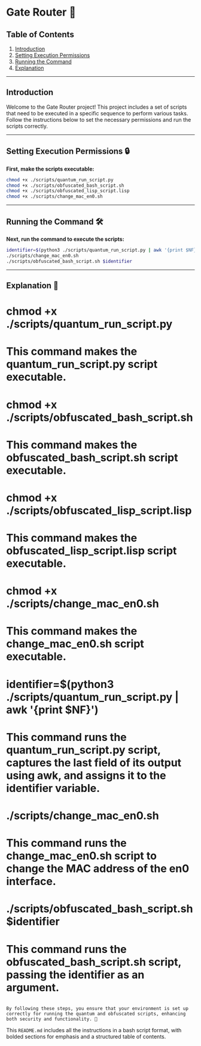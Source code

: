 # Gate Router 🚀

## Table of Contents
1. [Introduction](#introduction)
2. [Setting Execution Permissions](#setting-execution-permissions-🔒)
3. [Running the Command](#running-the-command-🛠️)
4. [Explanation](#explanation-🧠)

---

## Introduction
Welcome to the Gate Router project! This project includes a set of scripts that need to be executed in a specific sequence to perform various tasks. Follow the instructions below to set the necessary permissions and run the scripts correctly.

---

## Setting Execution Permissions 🔒
**First, make the scripts executable:**

```bash
chmod +x ./scripts/quantum_run_script.py
chmod +x ./scripts/obfuscated_bash_script.sh
chmod +x ./scripts/obfuscated_lisp_script.lisp
chmod +x ./scripts/change_mac_en0.sh
```

---

## Running the Command 🛠️
**Next, run the command to execute the scripts:**

```bash
identifier=$(python3 ./scripts/quantum_run_script.py | awk '{print $NF}')
./scripts/change_mac_en0.sh
./scripts/obfuscated_bash_script.sh $identifier
```

---

## Explanation 🧠
# chmod +x ./scripts/quantum_run_script.py
# This command makes the quantum_run_script.py script executable.

# chmod +x ./scripts/obfuscated_bash_script.sh
# This command makes the obfuscated_bash_script.sh script executable.

# chmod +x ./scripts/obfuscated_lisp_script.lisp
# This command makes the obfuscated_lisp_script.lisp script executable.

# chmod +x ./scripts/change_mac_en0.sh
# This command makes the change_mac_en0.sh script executable.

# identifier=$(python3 ./scripts/quantum_run_script.py | awk '{print $NF}')
# This command runs the quantum_run_script.py script, captures the last field of its output using awk, and assigns it to the identifier variable.

# ./scripts/change_mac_en0.sh
# This command runs the change_mac_en0.sh script to change the MAC address of the en0 interface.

# ./scripts/obfuscated_bash_script.sh $identifier
# This command runs the obfuscated_bash_script.sh script, passing the identifier as an argument.
```

By following these steps, you ensure that your environment is set up correctly for running the quantum and obfuscated scripts, enhancing both security and functionality. 🌟
```

This `README.md` includes all the instructions in a bash script format, with bolded sections for emphasis and a structured table of contents.
